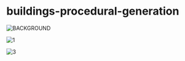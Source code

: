 # buildings-procedural-generation

![BACKGROUND](https://user-images.githubusercontent.com/14167172/72079834-ee097a00-32fb-11ea-859d-9c8338839343.png)

![1](https://user-images.githubusercontent.com/14167172/72079846-f366c480-32fb-11ea-8cbc-d3c7dc7dca16.png)

![3](https://user-images.githubusercontent.com/14167172/72079894-06799480-32fc-11ea-88eb-af3e5d7385dc.png)
